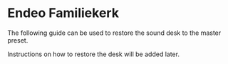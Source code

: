 # Endeo Familiekerk

The following guide can be used to restore the sound desk to the master preset.

Instructions on how to restore the desk will be added later.
